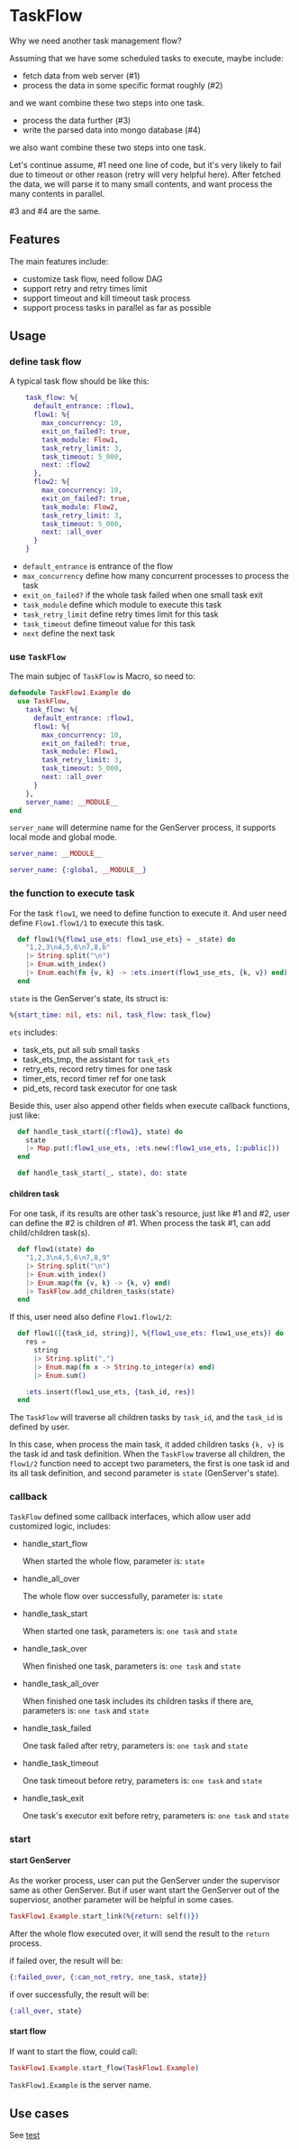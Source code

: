 # TaskFlow

Why we need another task management flow?

Assuming that we have some scheduled tasks to execute, maybe include:

- fetch data from web server (#1)
- process the data in some specific format roughly (#2)

and we want combine these two steps into one task.

- process the data further (#3)
- write the parsed data into mongo database (#4)

we also want combine these two steps into one task.

Let's continue assume, #1 need one line of code, but it's very likely to fail due to timeout or other reason (retry will very helpful here). After fetched the data, we will parse it to many small contents, and want process the many contents in parallel.

#3 and #4 are the same.

## Features

The main features include:

- customize task flow, need follow DAG
- support retry and retry times limit
- support timeout and kill timeout task process
- support process tasks in parallel as far as possible

## Usage

### define task flow

A typical task flow should be like this:

```elixir
    task_flow: %{
      default_entrance: :flow1,
      flow1: %{
        max_concurrency: 10,
        exit_on_failed?: true,
        task_module: Flow1,
        task_retry_limit: 3,
        task_timeout: 5_000,
        next: :flow2
      },
      flow2: %{
        max_concurrency: 10,
        exit_on_failed?: true,
        task_module: Flow2,
        task_retry_limit: 3,
        task_timeout: 5_000,
        next: :all_over
      }
    }
```

- `default_entrance` is entrance of the flow
- `max_concurrency` define how many concurrent processes to process the task
- `exit_on_failed?` if the whole task failed when one small task exit
- `task_module` define which module to execute this task
- `task_retry_limit` define retry times limit for this task
- `task_timeout` define timeout value for this task
- `next` define the next task

### use `TaskFlow`

The main subjec of `TaskFlow` is Macro, so need to:

```elixir
defmodule TaskFlow1.Example do
  use TaskFlow,
    task_flow: %{
      default_entrance: :flow1,
      flow1: %{
        max_concurrency: 10,
        exit_on_failed?: true,
        task_module: Flow1,
        task_retry_limit: 3,
        task_timeout: 5_000,
        next: :all_over
      }
    },
    server_name: __MODULE__
end
```

`server_name` will determine name for the GenServer process, it supports local mode and global mode.

```elixir
server_name: __MODULE__
```

```elixir
server_name: {:global, __MODULE__}
```

### the function to execute task

For the task `flow1`, we need to define function to execute it. And user need define `Flow1.flow1/1` to execute this task.

```elixir
  def flow1(%{flow1_use_ets: flow1_use_ets} = _state) do
    "1,2,3\n4,5,6\n7,8,b"
    |> String.split("\n")
    |> Enum.with_index()
    |> Enum.each(fn {v, k} -> :ets.insert(flow1_use_ets, {k, v}) end)
  end
```

`state` is the GenServer's state, its struct is:

```elixir
%{start_time: nil, ets: nil, task_flow: task_flow}
```

`ets` includes:

- task_ets, put all sub small tasks
- task_ets_tmp, the assistant for `task_ets`
- retry_ets, record retry times for one task
- timer_ets, record timer ref for one task
- pid_ets, record task executor for one task

Beside this, user also append other fields when execute callback functions, just like:

```elixir
  def handle_task_start({:flow1}, state) do
    state
    |> Map.put(:flow1_use_ets, :ets.new(:flow1_use_ets, [:public]))
  end

  def handle_task_start(_, state), do: state
```

#### children task

For one task, if its results are other task's resource, just like #1 and #2, user can define the #2 is children of #1. When process the task #1, can add child/children task(s).

```elixir
  def flow1(state) do
    "1,2,3\n4,5,6\n7,8,9"
    |> String.split("\n")
    |> Enum.with_index()
    |> Enum.map(fn {v, k} -> {k, v} end)
    |> TaskFlow.add_children_tasks(state)
  end
```

If this, user need also define `Flow1.flow1/2`:

```elixir
  def flow1([{task_id, string}], %{flow1_use_ets: flow1_use_ets}) do
    res =
      string
      |> String.split(",")
      |> Enum.map(fn x -> String.to_integer(x) end)
      |> Enum.sum()

    :ets.insert(flow1_use_ets, {task_id, res})
  end
```

The `TaskFlow` will traverse all children tasks by `task_id`, and the `task_id` is defined by user.

In this case, when process the main task, it added children tasks `{k, v}` is the task id and task definition. When the `TaskFlow` traverse all children, the `flow1/2` function need to accept two parameters, the first is one task id and its all task definition, and second parameter is `state` (GenServer's state).

### callback

`TaskFlow` defined some callback interfaces, which allow user add customized logic, includes:

- handle_start_flow

  When started the whole flow, parameter is: `state`

- handle_all_over

  The whole flow over successfully, parameter is: `state`

- handle_task_start

  When started one task, parameters is: `one task` and `state`

- handle_task_over

  When finished one task, parameters is: `one task` and `state`

- handle_task_all_over

  When finished one task includes its children tasks if there are, parameters is: `one task` and `state`

- handle_task_failed

  One task failed after retry, parameters is: `one task` and `state`

- handle_task_timeout

  One task timeout before retry, parameters is: `one task` and `state`

- handle_task_exit

  One task's executor exit before retry, parameters is: `one task` and `state`

### start

#### start GenServer

As the worker process, user can put the GenServer under the supervisor same as other GenServer. But if user want start the GenServer out of the superviosr, another parameter will be helpful in some cases.

```elixir
TaskFlow1.Example.start_link(%{return: self()})
```

After the whole flow executed over, it will send the result to the `return` process.

if failed over, the result will be:

```elixir
{:failed_over, {:can_not_retry, one_task, state}}
```

if over successfully, the result will be:

```elixir
{:all_over, state}
```

#### start flow

If want to start the flow, could call:

```elixir
TaskFlow1.Example.start_flow(TaskFlow1.Example)
```

`TaskFlow1.Example` is the server name.

## Use cases

See [test](./test)
